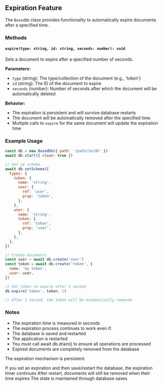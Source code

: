 ## Expiration Feature

The `BasedDb` class provides functionality to automatically expire documents after a specified time.

### Methods

#### `expire(type: string, id: string, seconds: number): void`

Sets a document to expire after a specified number of seconds.

**Parameters:**

- `type` (string): The type/collection of the document (e.g., 'token')
- `id` (string): The ID of the document to expire
- `seconds` (number): Number of seconds after which the document will be automatically deleted

**Behavior:**

- The expiration is persistent and will survive database restarts
- The document will be automatically removed after the specified time
- Multiple calls to `expire` for the same document will update the expiration time

### Example Usage

```javascript
const db = new BasedDb({ path: '/path/to/db' })
await db.start({ clean: true })

// Set up schema
await db.setSchema({
  types: {
    token: {
      name: 'string',
      user: {
        ref: 'user',
        prop: 'token',
      },
    },
    user: {
      name: 'string',
      token: {
        ref: 'token',
        prop: 'user',
      },
    },
  },
})

// Create documents
const user = await db.create('user')
const token = await db.create('token', {
  name: 'my token',
  user: user,
})

// Set token to expire after 1 second
db.expire('token', token, 1)

// After 1 second, the token will be automatically removed
```

### Notes

- The expiration time is measured in seconds
- The expiration process continues to work even if:
- The database is saved and restarted
- The application is restarted
- You must call await db.drain() to ensure all operations are processed
- Expired documents are completely removed from the database

The expiration mechanism is persistent:

If you set an expiration and then save/restart the database, the expiration timer continues
After restart, documents will still be removed when their time expires
The state is maintained through database saves
